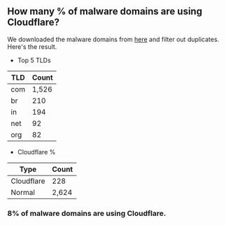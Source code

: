 ## How many % of malware domains are using Cloudflare?


We downloaded the malware domains from [here](https://urlhaus.abuse.ch) and filter out duplicates.
Here's the result.


[//]: # (start replacement)


- Top 5 TLDs

| TLD | Count |
| --- | --- |
| com | 1,526 |
| br | 210 |
| in | 194 |
| net | 92 |
| org | 82 |


- Cloudflare %

| Type | Count |
| --- | --- |
| Cloudflare | 228 |
| Normal | 2,624 |


### 8% of malware domains are using Cloudflare.